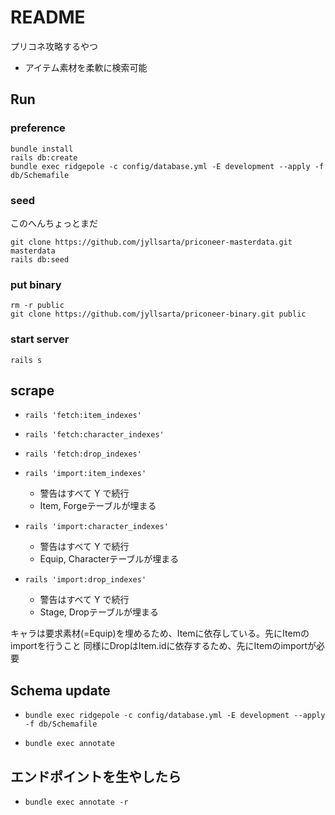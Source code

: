 # README

プリコネ攻略するやつ

* アイテム素材を柔軟に検索可能

## Run

### preference

```shell
bundle install
rails db:create
bundle exec ridgepole -c config/database.yml -E development --apply -f db/Schemafile
```

### seed

このへんちょっとまだ

```shell
git clone https://github.com/jyllsarta/priconeer-masterdata.git masterdata
rails db:seed
```

### put binary

```shell
rm -r public
git clone https://github.com/jyllsarta/priconeer-binary.git public
```

### start server

```shell
rails s
```

## scrape

* `rails 'fetch:item_indexes'`
* `rails 'fetch:character_indexes'`
* `rails 'fetch:drop_indexes'`

* `rails 'import:item_indexes'`
  * 警告はすべて Y で続行
  * Item, Forgeテーブルが埋まる
* `rails 'import:character_indexes'`
  * 警告はすべて Y で続行
  * Equip, Characterテーブルが埋まる
* `rails 'import:drop_indexes'`
  * 警告はすべて Y で続行
  * Stage, Dropテーブルが埋まる

キャラは要求素材(=Equip)を埋めるため、Itemに依存している。先にItemのimportを行うこと
同様にDropはItem.idに依存するため、先にItemのimportが必要

## Schema update

* `bundle exec ridgepole -c config/database.yml -E development --apply -f db/Schemafile`

* `bundle exec annotate`

## エンドポイントを生やしたら

* `bundle exec annotate -r`
